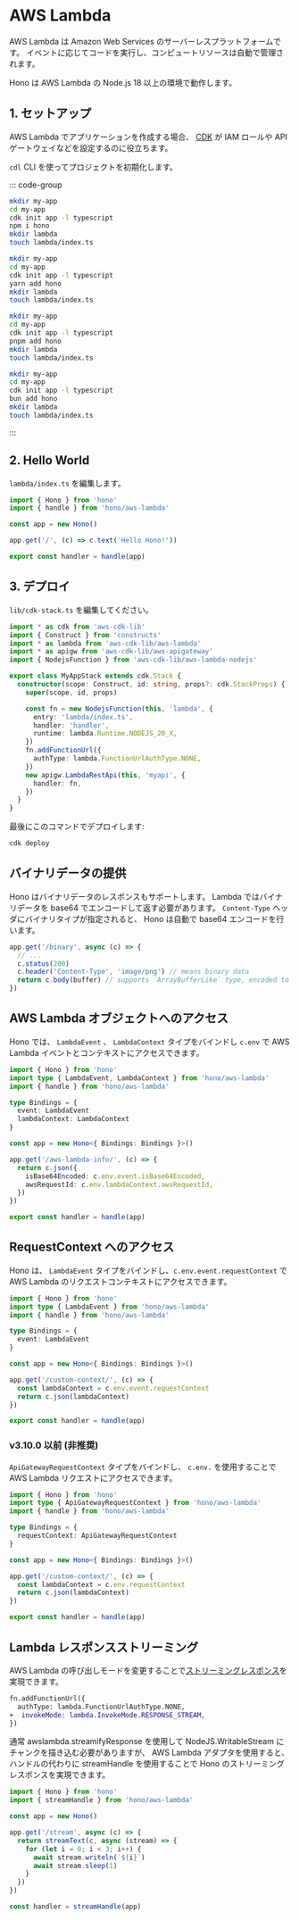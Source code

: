# AWS Lambda

AWS Lambda は Amazon Web Services のサーバーレスプラットフォームです。
イベントに応じてコードを実行し、コンピュートリソースは自動で管理されます。

Hono は AWS Lambda の Node.js 18 以上の環境で動作します。

## 1. セットアップ

AWS Lambda でアプリケーションを作成する場合、
[CDK](https://docs.aws.amazon.com/serverless-application-model/latest/developerguide/serverless-cdk.html)
が IAM ロールや API ゲートウェイなどを設定するのに役立ちます。

`cdl` CLI を使ってプロジェクトを初期化します。

::: code-group

```sh [npm]
mkdir my-app
cd my-app
cdk init app -l typescript
npm i hono
mkdir lambda
touch lambda/index.ts
```

```sh [yarn]
mkdir my-app
cd my-app
cdk init app -l typescript
yarn add hono
mkdir lambda
touch lambda/index.ts
```

```sh [pnpm]
mkdir my-app
cd my-app
cdk init app -l typescript
pnpm add hono
mkdir lambda
touch lambda/index.ts
```

```sh [bun]
mkdir my-app
cd my-app
cdk init app -l typescript
bun add hono
mkdir lambda
touch lambda/index.ts
```

:::

## 2. Hello World

`lambda/index.ts` を編集します。

```ts
import { Hono } from 'hono'
import { handle } from 'hono/aws-lambda'

const app = new Hono()

app.get('/', (c) => c.text('Hello Hono!'))

export const handler = handle(app)
```

## 3. デプロイ

`lib/cdk-stack.ts` を編集してください。

```ts
import * as cdk from 'aws-cdk-lib'
import { Construct } from 'constructs'
import * as lambda from 'aws-cdk-lib/aws-lambda'
import * as apigw from 'aws-cdk-lib/aws-apigateway'
import { NodejsFunction } from 'aws-cdk-lib/aws-lambda-nodejs'

export class MyAppStack extends cdk.Stack {
  constructor(scope: Construct, id: string, props?: cdk.StackProps) {
    super(scope, id, props)

    const fn = new NodejsFunction(this, 'lambda', {
      entry: 'lambda/index.ts',
      handler: 'handler',
      runtime: lambda.Runtime.NODEJS_20_X,
    })
    fn.addFunctionUrl({
      authType: lambda.FunctionUrlAuthType.NONE,
    })
    new apigw.LambdaRestApi(this, 'myapi', {
      handler: fn,
    })
  }
}
```

最後にこのコマンドでデプロイします:

```sh
cdk deploy
```

## バイナリデータの提供

Hono はバイナリデータのレスポンスもサポートします。
Lambda ではバイナリデータを base64 でエンコードして返す必要があります。
`Content-Type` ヘッダにバイナリタイプが指定されると、 Hono は自動で base64 エンコードを行います。

```ts
app.get('/binary', async (c) => {
  // ...
  c.status(200)
  c.header('Content-Type', 'image/png') // means binary data
  return c.body(buffer) // supports `ArrayBufferLike` type, encoded to base64.
})
```

## AWS Lambda オブジェクトへのアクセス

Hono では、 `LambdaEvent` 、 `LambdaContext` タイプをバインドし `c.env` で AWS Lambda イベントとコンテキストにアクセスできます。

```ts
import { Hono } from 'hono'
import type { LambdaEvent, LambdaContext } from 'hono/aws-lambda'
import { handle } from 'hono/aws-lambda'

type Bindings = {
  event: LambdaEvent
  lambdaContext: LambdaContext
}

const app = new Hono<{ Bindings: Bindings }>()

app.get('/aws-lambda-info/', (c) => {
  return c.json({
    isBase64Encoded: c.env.event.isBase64Encoded,
    awsRequestId: c.env.lambdaContext.awsRequestId,
  })
})

export const handler = handle(app)
```

## RequestContext へのアクセス

Hono は、 `LambdaEvent` タイプをバインドし、`c.env.event.requestContext` で AWS Lambda のリクエストコンテキストにアクセスできます。

```ts
import { Hono } from 'hono'
import type { LambdaEvent } from 'hono/aws-lambda'
import { handle } from 'hono/aws-lambda'

type Bindings = {
  event: LambdaEvent
}

const app = new Hono<{ Bindings: Bindings }>()

app.get('/custom-context/', (c) => {
  const lambdaContext = c.env.event.requestContext
  return c.json(lambdaContext)
})

export const handler = handle(app)
```

### v3.10.0 以前 (非推奨)

`ApiGatewayRequestContext` タイプをバインドし、 `c.env.` を使用することで AWS Lambda リクエストにアクセスできます。

```ts
import { Hono } from 'hono'
import type { ApiGatewayRequestContext } from 'hono/aws-lambda'
import { handle } from 'hono/aws-lambda'

type Bindings = {
  requestContext: ApiGatewayRequestContext
}

const app = new Hono<{ Bindings: Bindings }>()

app.get('/custom-context/', (c) => {
  const lambdaContext = c.env.requestContext
  return c.json(lambdaContext)
})

export const handler = handle(app)
```

## Lambda レスポンスストリーミング

AWS Lambda の呼び出しモードを変更することで[ストリーミングレスポンス](https://aws.amazon.com/blogs/compute/introducing-aws-lambda-response-streaming/)を実現できます。

```diff
fn.addFunctionUrl({
  authType: lambda.FunctionUrlAuthType.NONE,
+  invokeMode: lambda.InvokeMode.RESPONSE_STREAM,
})
```

通常 awslambda.streamifyResponse を使用して NodeJS.WritableStream にチャンクを描き込む必要がありますが、 AWS Lambda アダプタを使用すると、ハンドルの代わりに streamHandle を使用することで Hono のストリーミングレスポンスを実現できます。

```ts
import { Hono } from 'hono'
import { streamHandle } from 'hono/aws-lambda'

const app = new Hono()

app.get('/stream', async (c) => {
  return streamText(c, async (stream) => {
    for (let i = 0; i < 3; i++) {
      await stream.writeln(`${i}`)
      await stream.sleep(1)
    }
  })
})

const handler = streamHandle(app)
```
